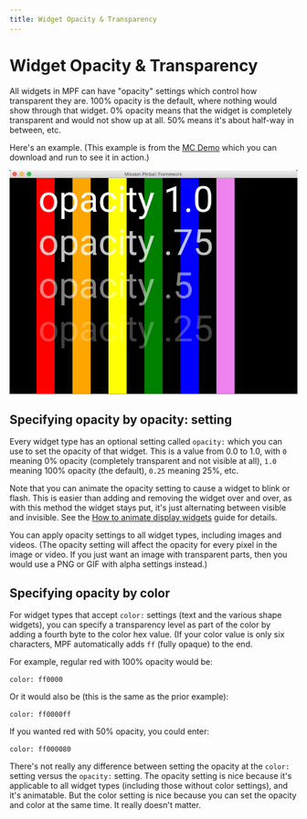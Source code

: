```yaml
---
title: Widget Opacity & Transparency
---
```


# Widget Opacity & Transparency


All widgets in MPF can have "opacity" settings which control how
transparent they are. 100% opacity is the default, where nothing would
show through that widget. 0% opacity means that the widget is completely
transparent and would not show up at all. 50% means it's about half-way
in between, etc.

Here's an example. (This example is from the
[MC Demo](../../examples/mc_demo.md) which
you can download and run to see it in action.)

![image](/mc/images/opacity_example.png)

## Specifying opacity by opacity: setting

Every widget type has an optional setting called `opacity:` which you
can use to set the opacity of that widget. This is a value from 0.0 to
1.0, with `0` meaning 0% opacity (completely transparent and not visible
at all), `1.0` meaning 100% opacity (the default), `0.25` meaning 25%,
etc.

Note that you can animate the opacity setting to cause a widget to blink
or flash. This is easier than adding and removing the widget over and
over, as with this method the widget stays put, it's just alternating
between visible and invisible. See the [How to animate display widgets](animation.md) guide for details.

You can apply opacity settings to all widget types, including images and
videos. (The opacity setting will affect the opacity for every pixel in
the image or video. If you just want an image with transparent parts,
then you would use a PNG or GIF with alpha settings instead.)

## Specifying opacity by color

For widget types that accept `color:` settings (text and the various
shape widgets), you can specify a transparency level as part of the
color by adding a fourth byte to the color hex value. (If your color
value is only six characters, MPF automatically adds `ff` (fully opaque)
to the end.

For example, regular red with 100% opacity would be:

    color: ff0000

Or it would also be (this is the same as the prior example):

    color: ff0000ff

If you wanted red with 50% opacity, you could enter:

    color: ff000080

There's not really any difference between setting the opacity at the
`color:` setting versus the `opacity:` setting. The opacity setting is
nice because it's applicable to all widget types (including those
without color settings), and it's animatable. But the color setting is
nice because you can set the opacity and color at the same time. It
really doesn't matter.

